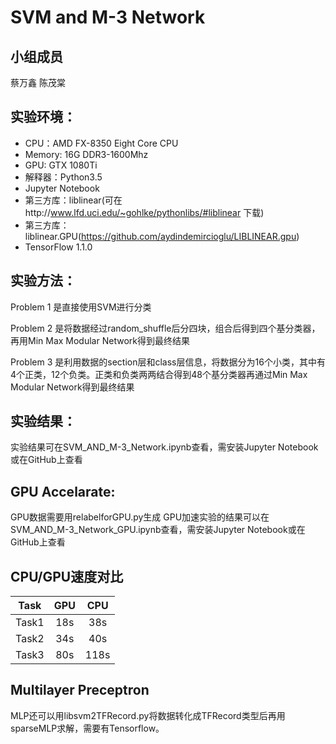 # SVM and M-3 Network

## 小组成员
蔡万鑫 陈茂棠

## 实验环境：
+ CPU：AMD FX-8350 Eight Core CPU
+ Memory: 16G DDR3-1600Mhz
+ GPU: GTX 1080Ti
+ 解释器：Python3.5
+ Jupyter Notebook
+ 第三方库：liblinear(可在http://www.lfd.uci.edu/~gohlke/pythonlibs/#liblinear 下载)
+ 第三方库：liblinear.GPU(https://github.com/aydindemircioglu/LIBLINEAR.gpu)
+ TensorFlow 1.1.0

## 实验方法：
Problem 1 是直接使用SVM进行分类

Problem 2 是将数据经过random_shuffle后分四块，组合后得到四个基分类器，再用Min Max Modular Network得到最终结果

Problem 3 是利用数据的section层和class层信息，将数据分为16个小类，其中有4个正类，12个负类。正类和负类两两结合得到48个基分类器再通过Min Max Modular Network得到最终结果

## 实验结果：

实验结果可在SVM_AND_M-3_Network.ipynb查看，需安装Jupyter Notebook或在GitHub上查看

## GPU Accelarate:

GPU数据需要用relabelforGPU.py生成
GPU加速实验的结果可以在SVM_AND_M-3_Network_GPU.ipynb查看，需安装Jupyter Notebook或在GitHub上查看

## CPU/GPU速度对比
| Task  | GPU | CPU |
|:-----:|:---:|:---:|
| Task1 | 18s | 38s |
| Task2 | 34s | 40s |
| Task3 | 80s | 118s|

## Multilayer Preceptron

MLP还可以用libsvm2TFRecord.py将数据转化成TFRecord类型后再用sparseMLP求解，需要有Tensorflow。
